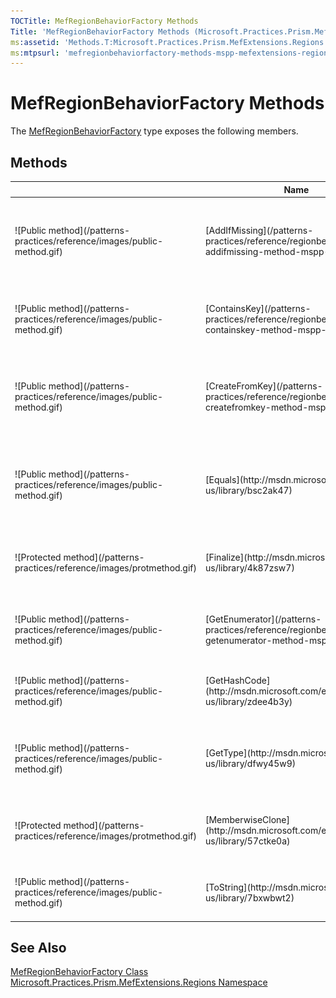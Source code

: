 ```yaml
---
TOCTitle: MefRegionBehaviorFactory Methods
Title: 'MefRegionBehaviorFactory Methods (Microsoft.Practices.Prism.MefExtensions.Regions)'
ms:assetid: 'Methods.T:Microsoft.Practices.Prism.MefExtensions.Regions.MefRegionBehaviorFactory'
ms:mtpsurl: 'mefregionbehaviorfactory-methods-mspp-mefextensions-regions.md'
---
```



# MefRegionBehaviorFactory Methods

The [MefRegionBehaviorFactory](/patterns-practices/reference/mefregionbehaviorfactory-class-mspp-mefextensions-regions) type exposes the following members.

## Methods


<table>

<thead>
<tr class="header">
<th> </th>
<th>Name</th>
<th>Description</th>
</tr>
</thead>
<tbody>
<tr class="odd">
<td>![Public method](/patterns-practices/reference/images/public-method.gif)</td>
<td>[AddIfMissing](/patterns-practices/reference/regionbehaviorfactory-addifmissing-method-mspp-regions)</td>
<td><div class="summary">
Adds a particular type of RegionBehavior if it was not already registered. The behaviorKey string is used to check if the behavior is already present
</div>
(Inherited from [RegionBehaviorFactory](/patterns-practices/reference/regionbehaviorfactory-class-mspp-regions).)</td>
</tr>
<tr class="even">
<td>![Public method](/patterns-practices/reference/images/public-method.gif)</td>
<td>[ContainsKey](/patterns-practices/reference/regionbehaviorfactory-containskey-method-mspp-regions)</td>
<td><div class="summary">
Determines whether a behavior with the specified key already exists.
</div>
(Inherited from [RegionBehaviorFactory](/patterns-practices/reference/regionbehaviorfactory-class-mspp-regions).)</td>
</tr>
<tr class="odd">
<td>![Public method](/patterns-practices/reference/images/public-method.gif)</td>
<td>[CreateFromKey](/patterns-practices/reference/regionbehaviorfactory-createfromkey-method-mspp-regions)</td>
<td><div class="summary">
Creates an instance of the behavior [Type](http://msdn.microsoft.com/en-us/library/42892f65) that is registered using the specified key.
</div>
(Inherited from [RegionBehaviorFactory](/patterns-practices/reference/regionbehaviorfactory-class-mspp-regions).)</td>
</tr>
<tr class="even">
<td>![Public method](/patterns-practices/reference/images/public-method.gif)</td>
<td>[Equals](http://msdn.microsoft.com/en-us/library/bsc2ak47)</td>
<td><div class="summary">
Determines whether the specified [Object](http://msdn.microsoft.com/en-us/library/e5kfa45b) is equal to the current [Object](http://msdn.microsoft.com/en-us/library/e5kfa45b).
</div>
(Inherited from [Object](http://msdn.microsoft.com/en-us/library/e5kfa45b).)</td>
</tr>
<tr class="odd">
<td>![Protected method](/patterns-practices/reference/images/protmethod.gif)</td>
<td>[Finalize](http://msdn.microsoft.com/en-us/library/4k87zsw7)</td>
<td><div class="summary">
Allows an object to try to free resources and perform other cleanup operations before it is reclaimed by garbage collection.
</div>
(Inherited from [Object](http://msdn.microsoft.com/en-us/library/e5kfa45b).)</td>
</tr>
<tr class="even">
<td>![Public method](/patterns-practices/reference/images/public-method.gif)</td>
<td>[GetEnumerator](/patterns-practices/reference/regionbehaviorfactory-getenumerator-method-mspp-regions)</td>
<td><div class="summary">
Returns an enumerator that iterates through the collection.
</div>
(Inherited from [RegionBehaviorFactory](/patterns-practices/reference/regionbehaviorfactory-class-mspp-regions).)</td>
</tr>
<tr class="odd">
<td>![Public method](/patterns-practices/reference/images/public-method.gif)</td>
<td>[GetHashCode](http://msdn.microsoft.com/en-us/library/zdee4b3y)</td>
<td><div class="summary">
Serves as a hash function for a particular type.
</div>
(Inherited from [Object](http://msdn.microsoft.com/en-us/library/e5kfa45b).)</td>
</tr>
<tr class="even">
<td>![Public method](/patterns-practices/reference/images/public-method.gif)</td>
<td>[GetType](http://msdn.microsoft.com/en-us/library/dfwy45w9)</td>
<td><div class="summary">
Gets the [Type](http://msdn.microsoft.com/en-us/library/42892f65) of the current instance.
</div>
(Inherited from [Object](http://msdn.microsoft.com/en-us/library/e5kfa45b).)</td>
</tr>
<tr class="odd">
<td>![Protected method](/patterns-practices/reference/images/protmethod.gif)</td>
<td>[MemberwiseClone](http://msdn.microsoft.com/en-us/library/57ctke0a)</td>
<td><div class="summary">
Creates a shallow copy of the current [Object](http://msdn.microsoft.com/en-us/library/e5kfa45b).
</div>
(Inherited from [Object](http://msdn.microsoft.com/en-us/library/e5kfa45b).)</td>
</tr>
<tr class="even">
<td>![Public method](/patterns-practices/reference/images/public-method.gif)</td>
<td>[ToString](http://msdn.microsoft.com/en-us/library/7bxwbwt2)</td>
<td><div class="summary">
Returns a string that represents the current object.
</div>
(Inherited from [Object](http://msdn.microsoft.com/en-us/library/e5kfa45b).)</td>
</tr>
</tbody>
</table>

## See Also

[MefRegionBehaviorFactory Class](/patterns-practices/reference/mefregionbehaviorfactory-class-mspp-mefextensions-regions)  
[Microsoft.Practices.Prism.MefExtensions.Regions Namespace](/patterns-practices/reference/mspp-mefextensions-regions-namespace)  